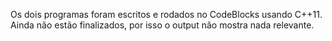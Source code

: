 Os dois programas foram escritos e rodados no CodeBlocks usando C++11. Ainda não estão finalizados, por isso o output não mostra nada relevante.